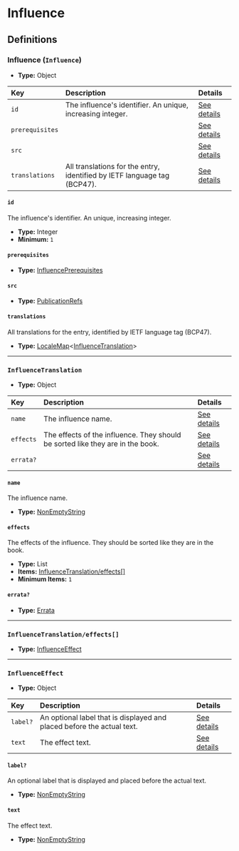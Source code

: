 # Influence

## Definitions

### <a name="Influence"></a> Influence (`Influence`)

- **Type:** Object

Key | Description | Details
:-- | :-- | :--
`id` | The influence's identifier. An unique, increasing integer. | <a href="#Influence/id">See details</a>
`prerequisites` |  | <a href="#Influence/prerequisites">See details</a>
`src` |  | <a href="#Influence/src">See details</a>
`translations` | All translations for the entry, identified by IETF language tag (BCP47). | <a href="#Influence/translations">See details</a>

#### <a name="Influence/id"></a> `id`

The influence's identifier. An unique, increasing integer.

- **Type:** Integer
- **Minimum:** `1`

#### <a name="Influence/prerequisites"></a> `prerequisites`

- **Type:** <a href="./_Prerequisite.md#InfluencePrerequisites">InfluencePrerequisites</a>

#### <a name="Influence/src"></a> `src`

- **Type:** <a href="./source/_PublicationRef.md#PublicationRefs">PublicationRefs</a>

#### <a name="Influence/translations"></a> `translations`

All translations for the entry, identified by IETF language tag (BCP47).

- **Type:** <a href="./_LocaleMap.md#LocaleMap">LocaleMap</a>&lt;<a href="#InfluenceTranslation">InfluenceTranslation</a>&gt;

---

### <a name="InfluenceTranslation"></a> `InfluenceTranslation`

- **Type:** Object

Key | Description | Details
:-- | :-- | :--
`name` | The influence name. | <a href="#InfluenceTranslation/name">See details</a>
`effects` | The effects of the influence. They should be sorted like they are in the book. | <a href="#InfluenceTranslation/effects">See details</a>
`errata?` |  | <a href="#InfluenceTranslation/errata">See details</a>

#### <a name="InfluenceTranslation/name"></a> `name`

The influence name.

- **Type:** <a href="./_NonEmptyString.md#NonEmptyString">NonEmptyString</a>

#### <a name="InfluenceTranslation/effects"></a> `effects`

The effects of the influence. They should be sorted like they are in
the book.

- **Type:** List
- **Items:** <a href="#InfluenceTranslation/effects[]">InfluenceTranslation/effects[]</a>
- **Minimum Items:** `1`

#### <a name="InfluenceTranslation/errata"></a> `errata?`

- **Type:** <a href="./source/_Erratum.md#Errata">Errata</a>

---

### <a name="InfluenceTranslation/effects[]"></a> `InfluenceTranslation/effects[]`

- **Type:** <a href="#InfluenceEffect">InfluenceEffect</a>

---

### <a name="InfluenceEffect"></a> `InfluenceEffect`

- **Type:** Object

Key | Description | Details
:-- | :-- | :--
`label?` | An optional label that is displayed and placed before the actual text. | <a href="#InfluenceEffect/label">See details</a>
`text` | The effect text. | <a href="#InfluenceEffect/text">See details</a>

#### <a name="InfluenceEffect/label"></a> `label?`

An optional label that is displayed and placed before the actual
text.

- **Type:** <a href="./_NonEmptyString.md#NonEmptyString">NonEmptyString</a>

#### <a name="InfluenceEffect/text"></a> `text`

The effect text.

- **Type:** <a href="./_NonEmptyString.md#NonEmptyString">NonEmptyString</a>
